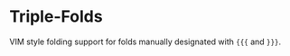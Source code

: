 Triple-Folds
============
VIM style folding support for folds manually designated with `{{{` and `}}}`.
